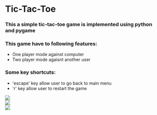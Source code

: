 # Tic-Tac-Toe

### This a simple tic-tac-toe game is implemented using python and pygame <br/>

### This game have to following features:
- One player mode against computer 
- Two player mode agaisnt another user

### Some key shortcuts:
- 'escape' key allow user to go back to main menu
- 'r' key allow user to restart the game 


<img src="image/main_menu.JPG"><br/>
<img src="image/setting_page.JPG"><br/>
<img src="image/winner.JPG"><br/>